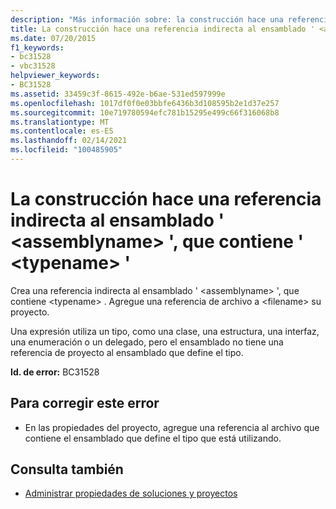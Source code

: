 ```yaml
---
description: "Más información sobre: la construcción hace una referencia indirecta al ensamblado ' <assemblyname> ', que contiene ' <typename> '"
title: La construcción hace una referencia indirecta al ensamblado ' <assemblyname> ', que contiene ' <typename> '
ms.date: 07/20/2015
f1_keywords:
- bc31528
- vbc31528
helpviewer_keywords:
- BC31528
ms.assetid: 33459c3f-8615-492e-b6ae-531ed597999e
ms.openlocfilehash: 1017df0f0e03bbfe6436b3d108595b2e1d37e257
ms.sourcegitcommit: 10e719780594efc781b15295e499c66f316068b8
ms.translationtype: MT
ms.contentlocale: es-ES
ms.lasthandoff: 02/14/2021
ms.locfileid: "100485905"
---
```

# <a name="construct-makes-an-indirect-reference-to-assembly-assemblyname-which-contains-typename"></a>La construcción hace una referencia indirecta al ensamblado ' \<assemblyname> ', que contiene ' \<typename> '

Crea una referencia indirecta al ensamblado ' \<assemblyname> ', que contiene \<typename> . Agregue una referencia de archivo a \<filename> su proyecto.  
  
 Una expresión utiliza un tipo, como una clase, una estructura, una interfaz, una enumeración o un delegado, pero el ensamblado no tiene una referencia de proyecto al ensamblado que define el tipo.  
  
 **Id. de error:** BC31528  
  
## <a name="to-correct-this-error"></a>Para corregir este error  
  
- En las propiedades del proyecto, agregue una referencia al archivo que contiene el ensamblado que define el tipo que está utilizando.  
  
## <a name="see-also"></a>Consulta también

- [Administrar propiedades de soluciones y proyectos](/visualstudio/ide/managing-project-and-solution-properties)
